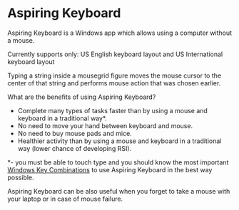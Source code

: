 # Aspiring Keyboard
Aspiring Keyboard is a Windows app which allows using a computer without a mouse.

Currently supports only: US English keyboard layout and US International keyboard layout

Typing a string inside a mousegrid figure moves the mouse cursor to the center of that string and performs mouse action that was chosen earlier.

What are the benefits of using Aspiring Keyboard?
- Complete many types of tasks faster than by using a mouse and keyboard in a traditional way*.
- No need to move your hand between keyboard and mouse.
- No need to buy mouse pads and mice.
- Healthier activity than by using a mouse and keyboard in a traditional way (lower chance of developing RSI).

*- you must be able to touch type and you should know the most important [Windows Key Combinations](https://github.com/ProperCode/Aspiring-Keyboard/blob/main/other/Useful%20Windows%20Key%20Combinations.pdf) to use Aspiring Keyboard in the best way possible.

Aspiring Keyboard can be also useful when you forget to take a mouse with your laptop or in case of mouse failure.